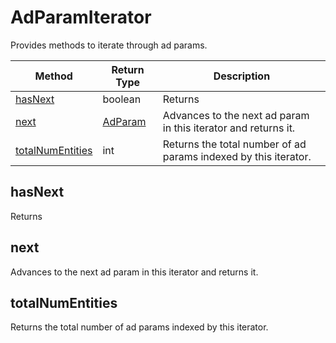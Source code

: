 # AdParamIterator
Provides methods to iterate through ad params.

|Method|Return Type|Description|
|-|-|-
[hasNext]("#hasnext")|boolean|Returns <br />
[next]("#next")|[AdParam](./AdParam)|Advances to the next ad param in this iterator and returns it.<br />
[totalNumEntities]("#totalnumentities")|int|Returns the total number of ad params indexed by this iterator.<br />

## <a name="hasnext"></a>hasNext
Returns 


## <a name="next"></a>next
Advances to the next ad param in this iterator and returns it.


## <a name="totalnumentities"></a>totalNumEntities
Returns the total number of ad params indexed by this iterator.


